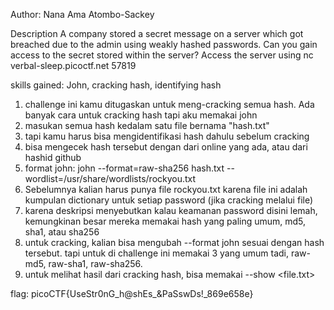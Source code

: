Author: Nana Ama Atombo-Sackey

Description
A company stored a secret message on a server which got breached due to the admin using weakly hashed passwords. Can you gain access to the secret stored within the server?
Access the server using nc verbal-sleep.picoctf.net 57819

skills gained: John, cracking hash, identifying hash

1. challenge ini kamu ditugaskan untuk meng-cracking semua hash. Ada banyak cara untuk cracking hash tapi aku memakai john
2. masukan semua hash kedalam satu file bernama "hash.txt"
3. tapi kamu harus bisa mengidentifikasi hash dahulu sebelum cracking
4. bisa mengecek hash tersebut dengan dari online yang ada, atau dari hashid github
5. format john:
	john --format=raw-sha256 hash.txt --wordlist=/usr/share/wordlists/rockyou.txt
6. Sebelumnya kalian harus punya file rockyou.txt karena file ini adalah kumpulan dictionary untuk setiap password (jika cracking melalui file)
7. karena deskripsi menyebutkan kalau keamanan password disini lemah, kemungkinan besar mereka memakai hash yang paling umum, md5, sha1, atau sha256
8. untuk cracking, kalian bisa mengubah --format john sesuai dengan hash tersebut. tapi untuk di challenge ini memakai 3 yang umum tadi, raw-md5, raw-sha1, raw-sha256.
9. untuk melihat hasil dari cracking hash, bisa memakai --show <file.txt>

flag: picoCTF{UseStr0nG_h@shEs_&PaSswDs!_869e658e}
